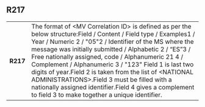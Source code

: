 ## R217
<table>
 <tr>
  <th>
   R217
  </th>
  <td>
   The format of &lt;MV Correlation ID&gt; is defined as per the below structure:Field / Content / Field type / Examples1 / Year / Numeric 2 / "05"2 / Identifier of the MS where the message was initially submitted / Alphabetic 2 / “ES”3 / Free nationally assigned, code / Alphanumeric 21 4 / Complement / Alphanumeric 3 / "123" Field 1 is last two digits of year.Field 2 is taken from the list of &lt;NATIONAL ADMINISTRATIONS&gt;.Field 3 must be filled with a nationally assigned identifier.Field 4 gives a complement to field 3 to make together a unique identifier.
  </td>
 </tr>
</table>
